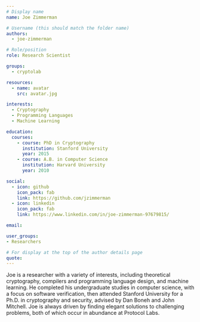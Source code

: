```yaml
---
# Display name
name: Joe Zimmerman

# Username (this should match the folder name)
authors:
  - joe-zimmerman

# Role/position
role: Research Scientist

groups:
  - cryptolab

resources:
  - name: avatar
    src: avatar.jpg

interests:
  - Cryptography
  - Programming Languages
  - Machine Learning

education:
  courses:
    - course: PhD in Cryptography
      institution: Stanford University
      year: 2015
    - course: A.B. in Computer Science
      institution: Harvard University
      year: 2010

social:
  - icon: github
    icon_pack: fab
    link: https://github.com/jzimmerman
  - icon: linkedin
    icon_pack: fab
    link: https://www.linkedin.com/in/joe-zimmerman-97679815/

email:

user_groups:
- Researchers

# For display at the top of the author details page
quote:
---
```

Joe is a researcher with a variety of interests, including theoretical cryptography, compilers and programming language design, and machine learning. He completed his undergraduate studies in computer science, with a focus on software verification, then attended Stanford University for a Ph.D. in cryptography and security, advised by Dan Boneh and John Mitchell. Joe is always driven by finding elegant solutions to challenging problems, both of which occur in abundance at Protocol Labs.
